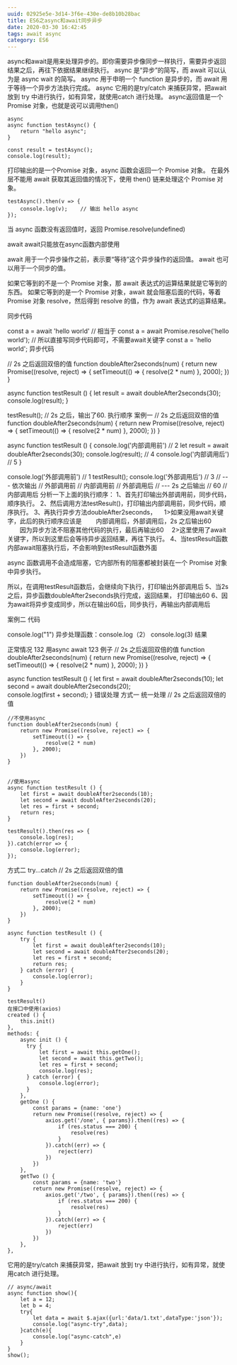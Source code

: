 ```yaml
---
uuid: 02925e5e-3d14-3f6e-430e-de8b10b28bac
title: ES6之async和await同步异步
date: 2020-03-30 16:42:45
tags: await async
category: ES6
---
```

async和await是用来处理异步的。即你需要异步像同步一样执行，需要异步返回结果之后，再往下依据结果继续执行。
async 是“异步”的简写，而 await 可以认为是 async wait 的简写。
async 用于申明一个 function 是异步的，而 await 用于等待一个异步方法执行完成。
async 它用的是try/catch 来捕获异常，把await 放到 try 中进行执行，如有异常，就使用catch 进行处理。
async返回值是一个Promise 对象，也就是说可以调用then()
<!-- more -->
```
async
async function testAsync() {
    return "hello async";
}

const result = testAsync();
console.log(result);
```
打印输出的是一个Promise 对象，async 函数会返回一个 Promise 对象。
在最外层不能用 await 获取其返回值的情况下，使用 then() 链来处理这个 Promise 对象。
```
testAsync().then(v => {
    console.log(v);    // 输出 hello async
});
```
当 async 函数没有返回值时，返回 Promise.resolve(undefined)

await
await只能放在async函数内部使用

await 用于一个异步操作之前，表示要“等待”这个异步操作的返回值。
await 也可以用于一个同步的值。

如果它等到的不是一个 Promise 对象，那 await 表达式的运算结果就是它等到的东西。
如果它等到的是一个 Promise 对象，await 就会阻塞后面的代码，等着 Promise 对象 resolve，然后得到 resolve 的值，作为 await 表达式的运算结果。

同步代码

const a = await 'hello world'
// 相当于
const a = await Promise.resolve('hello world');
// 所以直接写同步代码即可，不需要await关键字
const a = 'hello world';
异步代码

// 2s 之后返回双倍的值
function doubleAfter2seconds(num) {
    return new Promise((resolve, reject) => {
        setTimeout(() => {
            resolve(2 * num)
        }, 2000);
    })
}

async function testResult () {
    let result = await doubleAfter2seconds(30);
    console.log(result);
}

testResult();
// 2s 之后，输出了60. 
执行顺序
案例一
// 2s 之后返回双倍的值
function doubleAfter2seconds(num) {
    return new Promise((resolve, reject) => {
        setTimeout(() => {
            resolve(2 * num)
        }, 2000);
    })
}

async function testResult () {
    console.log('内部调用前') // 2
    let result = await doubleAfter2seconds(30);
    console.log(result); // 4
    console.log('内部调用后') // 5
}

console.log('外部调用前') // 1
testResult();
console.log('外部调用后') // 3
// --- 依次输出
// 外部调用前
// 内部调用前
// 外部调用后
// --- 2s 之后输出
// 60
// 内部调用后
分析一下上面的执行顺序：
1、首先打印输出外部调用前，同步代码，顺序执行。
2、然后调用方法testResult()，打印输出内部调用前，同步代码，顺序执行。
3、再执行异步方法doubleAfter2seconds，
　1>如果没用await关键字，此后的执行顺序应该是
　　内部调用后，外部调用后，2s 之后输出60
　　因为异步方法不阻塞其他代码的执行，最后再输出60
　2>这里使用了await关键字，所以到这里后会等待异步返回结果，再往下执行。
4、当testResult函数内部await阻塞执行后，不会影响到testResult函数外面

async 函数调用不会造成阻塞，它内部所有的阻塞都被封装在一个 Promise 对象中异步执行。

所以，在调用testResult函数后，会继续向下执行，打印输出外部调用后
5、当2s之后，异步函数doubleAfter2seconds执行完成，返回结果，
打印输出60
6、因为await将异步变成同步，所以在输出60后，同步执行，再输出内部调用后

案例二
代码

console.log("1")
异步处理函数：console.log（2）
console.log(3)
结果

正常情况 132
用async await 123
例子
// 2s 之后返回双倍的值
function doubleAfter2seconds(num) {
    return new Promise((resolve, reject) => {
        setTimeout(() => {
            resolve(2 * num)
        }, 2000);
    })
}

async function testResult () {
    let first = await doubleAfter2seconds(10);
    let second = await doubleAfter2seconds(20);    
    console.log(first + second);
}
错误处理
方式一 统一处理
// 2s 之后返回双倍的值

```
//不使用async
function doubleAfter2seconds(num) {
    return new Promise((resolve, reject) => {
        setTimeout(() => {
            resolve(2 * num)
        }, 2000);
    })
}


//使用async
async function testResult () {
    let first = await doubleAfter2seconds(10);
    let second = await doubleAfter2seconds(20);    
    let res = first + second;
    return res;
}

testResult().then(res => {
    console.log(res);      
}).catch(error => {
    console.log(error);     
});
```

方式二 try...catch
// 2s 之后返回双倍的值

```
function doubleAfter2seconds(num) {
    return new Promise((resolve, reject) => {
        setTimeout(() => {
            resolve(2 * num)
        }, 2000);
    })
}

async function testResult () {
    try {
        let first = await doubleAfter2seconds(10);
        let second = await doubleAfter2seconds(20);    
        let res = first + second;
        return res;
    } catch (error) {
        console.log(error);
    }
}

testResult()
在接口中使用(axios)
created () {
    this.init()
},
methods: {
    async init () {
      try {
          let first = await this.getOne();
          let second = await this.getTwo();    
          let res = first + second;
          console.log(res);
      } catch (error) {
          console.log(error);
      }        
    },
    getOne () {
        const params = {name: 'one'}
        return new Promise((resolve, reject) => {
            axios.get('/one', { params}).then((res) => {
                if (res.status === 200) {
                    resolve(res)
                }
            }).catch((err) => {
                reject(err)
            })
        })
    },
    getTwo () {
        const params = {name: 'two'}
        return new Promise((resolve, reject) => {
            axios.get('/two', { params}).then((res) => {
                if (res.status === 200) {
                    resolve(res)
                }
            }).catch((err) => {
                reject(err)
            })
        })
    },
},
```

它用的是try/catch 来捕获异常，把await 放到 try 中进行执行，如有异常，就使用catch 进行处理。
```
// async/await
async function show(){
    let a = 12;
    let b = 4;
    try{
        let data = await $.ajax({url:'data/1.txt',dataType:'json'});
        console.log("async-try",data);
    }catch(e){
        console.log("async-catch",e)
    }
}
show();
```